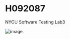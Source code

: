 # H092087
NYCU Software Testing Lab3

![image](https://travis-ci.com/dcfvgb123456/H092087.svg?branch=Travis_CI)
